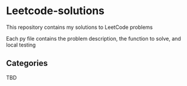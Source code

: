 # Leetcode-solutions
This repository contains my solutions to LeetCode problems

Each py file contains the problem description, the function to solve, and local testing

## Categories
TBD
